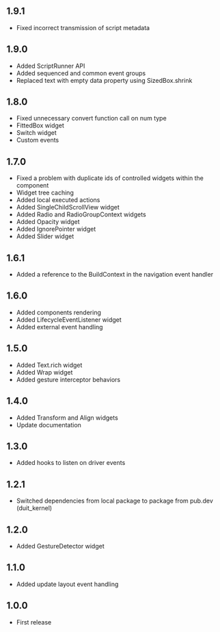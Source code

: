 ## 1.9.1
- Fixed incorrect transmission of script metadata
## 1.9.0
- Added ScriptRunner API
- Added sequenced and common event groups
- Replaced text with empty data property using SizedBox.shrink
## 1.8.0
- Fixed unnecessary convert function call on num type
- FittedBox widget
- Switch widget
- Custom events
## 1.7.0
- Fixed a problem with duplicate ids of controlled widgets within the component
- Widget tree caching
- Added local executed actions
- Added SingleChildScrollView widget
- Added Radio and RadioGroupContext widgets
- Added Opacity widget
- Added IgnorePointer widget
- Added Slider widget
## 1.6.1
- Added a reference to the BuildContext in the navigation event handler
## 1.6.0
- Added components rendering
- Added LifecycleEventListener widget
- Added external event handling
## 1.5.0
- Added Text.rich widget
- Added Wrap widget
- Added gesture interceptor behaviors
## 1.4.0
- Added Transform and Align widgets
- Update documentation
## 1.3.0
- Added hooks to listen on driver events
## 1.2.1
- Switched dependencies from local package to package from pub.dev (duit_kernel)
## 1.2.0
- Added GestureDetector widget
## 1.1.0
- Added update layout event handling
## 1.0.0
- First release
